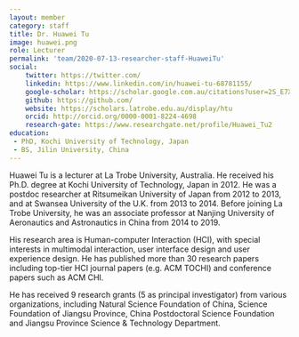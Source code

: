 ```yaml
---
layout: member
category: staff
title: Dr. Huawei Tu
image: huawei.png
role: Lecturer
permalink: 'team/2020-07-13-researcher-staff-HuaweiTu'
social:
    twitter: https://twitter.com/
    linkedin: https://www.linkedin.com/in/huawei-tu-68781155/
    google-scholar: https://scholar.google.com.au/citations?user=2S_E7XcAAAAJ&hl=en
    github: https://github.com/
    website: https://scholars.latrobe.edu.au/display/htu
    orcid: http://orcid.org/0000-0001-8224-4698
    research-gate: https://www.researchgate.net/profile/Huawei_Tu2
education:
 - PhD, Kochi University of Technology, Japan
 - BS, Jilin University, China
---
```


Huawei Tu is a lecturer at La Trobe University, Australia. He received his Ph.D. degree at Kochi University of Technology, Japan in 2012. He was a postdoc researcher at Ritsumeikan University of Japan from 2012 to 2013, and at Swansea University of the U.K. from 2013 to 2014. Before joining La Trobe University, he was an associate professor at Nanjing University of Aeronautics and Astronautics in China from 2014 to 2019. 

His research area is Human-computer Interaction (HCI), with special interests in multimodal interaction, user interface design and user experience design. He has published more than 30 research papers including top-tier HCI journal papers (e.g. ACM TOCHI) and conference papers such as ACM CHI.

He has received 9 research grants (5 as principal investigator) from various organizations, including Natural Science Foundation of China, Science Foundation of Jiangsu Province, China Postdoctoral Science Foundation and Jiangsu Province Science & Technology Department.
